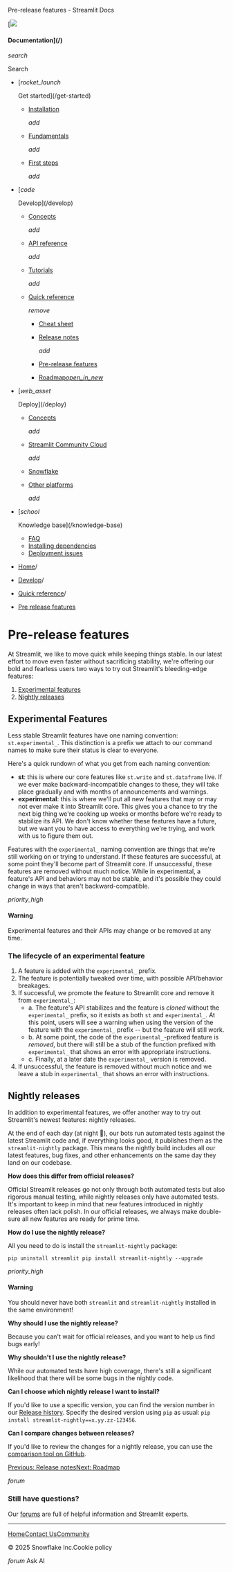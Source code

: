 ﻿Pre-release features - Streamlit Docs

[![](/logo.svg)

#### Documentation](/)

*search*

Search

* [*rocket\_launch*

  Get started](/get-started)
  + [Installation](/get-started/installation)

    *add*
  + [Fundamentals](/get-started/fundamentals)

    *add*
  + [First steps](/get-started/tutorials)

    *add*
* [*code*

  Develop](/develop)
  + [Concepts](/develop/concepts)

    *add*
  + [API reference](/develop/api-reference)

    *add*
  + [Tutorials](/develop/tutorials)

    *add*
  + [Quick reference](/develop/quick-reference)

    *remove*

    - [Cheat sheet](/develop/quick-reference/cheat-sheet)
    - [Release notes](/develop/quick-reference/release-notes)

      *add*
    - [Pre-release features](/develop/quick-reference/prerelease)
    - [Roadmap*open\_in\_new*](https://roadmap.streamlit.app)
* [*web\_asset*

  Deploy](/deploy)
  + [Concepts](/deploy/concepts)

    *add*
  + [Streamlit Community Cloud](/deploy/streamlit-community-cloud)

    *add*
  + [Snowflake](/deploy/snowflake)
  + [Other platforms](/deploy/tutorials)

    *add*
* [*school*

  Knowledge base](/knowledge-base)
  + [FAQ](/knowledge-base/using-streamlit)
  + [Installing dependencies](/knowledge-base/dependencies)
  + [Deployment issues](/knowledge-base/deploy)

* [Home](/)/
* [Develop](/develop)/
* [Quick reference](/develop/quick-reference)/
* [Pre release features](/develop/quick-reference/prerelease)

Pre-release features
====================

At Streamlit, we like to move quick while keeping things stable. In our latest effort to move even faster without sacrificing stability, we're offering our bold and fearless users two ways to try out Streamlit's bleeding-edge features:

1. [Experimental features](/develop/quick-reference/prerelease#experimental-features)
2. [Nightly releases](/develop/quick-reference/prerelease#nightly-releases)

Experimental Features
---------------------

Less stable Streamlit features have one naming convention: `st.experimental_`. This distinction is a prefix we attach to our command names to make sure their status is clear to everyone.

Here's a quick rundown of what you get from each naming convention:

* **st**: this is where our core features like `st.write` and `st.dataframe` live. If we ever make backward-incompatible changes to these, they will take place gradually and with months of announcements and warnings.
* **experimental**: this is where we'll put all new features that may or may not ever make it into Streamlit core. This gives you a chance to try the next big thing we're cooking up weeks or months before we're ready to stabilize its API. We don't know whether these features have a future, but we want you to have access to everything we're trying, and work with us to figure them out.

Features with the `experimental_` naming convention are things that we're still working on or trying
to understand. If these features are successful, at some point they'll become part of Streamlit
core. If unsuccessful, these features are removed without much notice. While in experimental, a feature's API and behaviors may not be stable, and it's possible they could change in ways that aren't backward-compatible.

*priority\_high*

#### Warning

Experimental features and their APIs may change or be removed at any time.

### The lifecycle of an experimental feature

1. A feature is added with the `experimental_` prefix.
2. The feature is potentially tweaked over time, with possible API/behavior breakages.
3. If successful, we promote the feature to Streamlit core and remove it from `experimental_`:
   * a. The feature's API stabilizes and the feature is *cloned* without the `experimental_` prefix, so it exists as both `st` and `experimental_`. At this point, users will see a warning when using the version of the feature with the `experimental_` prefix -- but the feature will still work.
   * b. At some point, the code of the `experimental_`-prefixed feature is *removed*, but there will still be a stub of the function prefixed with `experimental_` that shows an error with appropriate instructions.
   * c. Finally, at a later date the `experimental_` version is removed.
4. If unsuccessful, the feature is removed without much notice and we leave a stub in `experimental_` that shows an error with instructions.

Nightly releases
----------------

In addition to experimental features, we offer another way to try out Streamlit's newest features: nightly releases.

At the end of each day (at night 🌛), our bots run automated tests against the latest Streamlit code and, if everything looks good, it publishes them as the `streamlit-nightly` package. This means the nightly build includes all our latest features, bug fixes, and other enhancements on the same day they land on our codebase.

**How does this differ from official releases?**

Official Streamlit releases go not only through both automated tests but also rigorous manual testing, while nightly releases only have automated tests. It's important to keep in mind that new features introduced in nightly releases often lack polish. In our official releases, we always make double-sure all new features are ready for prime time.

**How do I use the nightly release?**

All you need to do is install the `streamlit-nightly` package:

`pip uninstall streamlit
pip install streamlit-nightly --upgrade`

*priority\_high*

#### Warning

You should never have both `streamlit` and `streamlit-nightly` installed in the same environment!

**Why should I use the nightly release?**

Because you can't wait for official releases, and you want to help us find bugs early!

**Why shouldn't I use the nightly release?**

While our automated tests have high coverage, there's still a significant likelihood that there will be some bugs in the nightly code.

**Can I choose which nightly release I want to install?**

If you'd like to use a specific version, you can find the version number in our [Release history](https://pypi.org/project/streamlit-nightly/#history). Specify the desired version using `pip` as usual: `pip install streamlit-nightly==x.yy.zz-123456`.

**Can I compare changes between releases?**

If you'd like to review the changes for a nightly release, you can use the [comparison tool on GitHub](https://github.com/streamlit/streamlit/compare/0.57.3...0.57.4.dev20200412).

[Previous: Release notes](/develop/quick-reference/release-notes)[Next: Roadmap](https://roadmap.streamlit.app)

*forum*

### Still have questions?

Our [forums](https://discuss.streamlit.io) are full of helpful information and Streamlit experts.

---

[Home](/)[Contact Us](mailto:hello@streamlit.io?subject=Contact%20from%20documentation%20)[Community](https://discuss.streamlit.io)

© 2025 Snowflake Inc.Cookie policy

*forum* Ask AI
